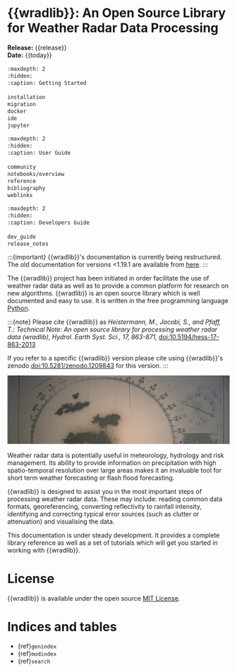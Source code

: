 # {{wradlib}}: An Open Source Library for Weather Radar Data Processing

**Release:** {{release}}\
**Date:** {{today}}

```{toctree}
:maxdepth: 2
:hidden:
:caption: Getting Started

installation
migration
docker
ide
jupyter
```

```{toctree}
:maxdepth: 2
:hidden:
:caption: User Guide

community
notebooks/overview
reference
bibliography
weblinks
```

```{toctree}
:maxdepth: 2
:hidden:
:caption: Developers Guide

dev_guide
release_notes
```

:::{important}
{{wradlib}}'s documentation is currently being restructured. The old documentation for versions <1.19.1 are available from [here](https://docs.wradlib.org/projects/old-docs/en/1.19.0/).
:::

The {{wradlib}} project has been initiated in order facilitate the use of weather radar data as well as to provide a common platform for research on new algorithms. {{wradlib}} is an open source library which is well documented and easy to use. It is written in the free programming language [Python](https://www.python.org).

:::{note}
Please cite {{wradlib}} as
*Heistermann, M., Jacobi, S., and Pfaff, T.: Technical Note: An open source library for processing weather radar data (wradlib), Hydrol. Earth Syst. Sci., 17, 863-871,* [doi:10.5194/hess-17-863-2013](https://hess.copernicus.org/articles/17/863/2013/hess-17-863-2013.pdf)

If you refer to a specific {{wradlib}} version please cite using {{wradlib}}'s zenodo [doi:10.5281/zenodo.1209843](https://doi.org/10.5281/zenodo.1209843) for this version.
:::

![old-radarpic](images/old_radarpic.png)

Weather radar data is potentially useful in meteorology, hydrology and risk management. Its ability to provide information on precipitation
with high spatio-temporal resolution over large areas makes it an invaluable tool for short term weather forecasting or flash flood forecasting.

{{wradlib}} is designed to assist you in the most important steps of processing weather radar data. These may include: reading common data formats, georeferencing, converting reflectivity to rainfall intensity, identifying and correcting typical error sources (such as clutter or attenuation) and visualising the data.

This documentation is under steady development. It provides a complete library reference as well as a set of tutorials which will get you started in working with {{wradlib}}.

# License

{{wradlib}} is available under the open source [MIT License](https://opensource.org/license/mit).

# Indices and tables
- {ref}`genindex`
- {ref}`modindex`
- {ref}`search`
